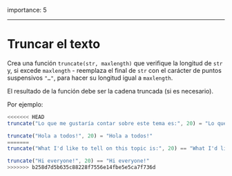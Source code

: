 importance: 5

---

# Truncar el texto

Crea una función `truncate(str, maxlength)` que verifique la longitud de `str` y, si excede `maxlength` - reemplaza el final de `str` con el carácter de puntos suspensivos `"…"`, para hacer su longitud igual a `maxlength`.

El resultado de la función debe ser la cadena truncada (si es necesario).

Por ejemplo:

```js
<<<<<<< HEAD
truncate("Lo que me gustaría contar sobre este tema es:", 20) = "Lo que me gustaría c…"

truncate("Hola a todos!", 20) = "Hola a todos!"
=======
truncate("What I'd like to tell on this topic is:", 20) == "What I'd like to te…"

truncate("Hi everyone!", 20) == "Hi everyone!"
>>>>>>> b258d7d5b635c88228f7556e14fbe5e5ca7f736d
```
